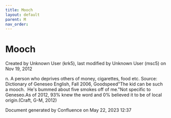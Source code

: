 ```yaml
---
title: Mooch
layout: default
parent: M
nav_order:
---
```


# Mooch

Created by  Unknown User (krk5), last modified by  Unknown User (msc5) on Nov 19, 2012

n. A person who deprives others of money, cigarettes, food etc. Source: Dictionary of Geneseo English, Fall 2006, Goodspeed&quot;The kid can be such a mooch.  He's bummed about five smokes off of me.&quot;Not specific to Geneseo.As of 2012, 93% knew the word and 0% believed it to be of local origin.(Craft, G-M, 2012)

Document generated by Confluence on May 22, 2023 12:37


